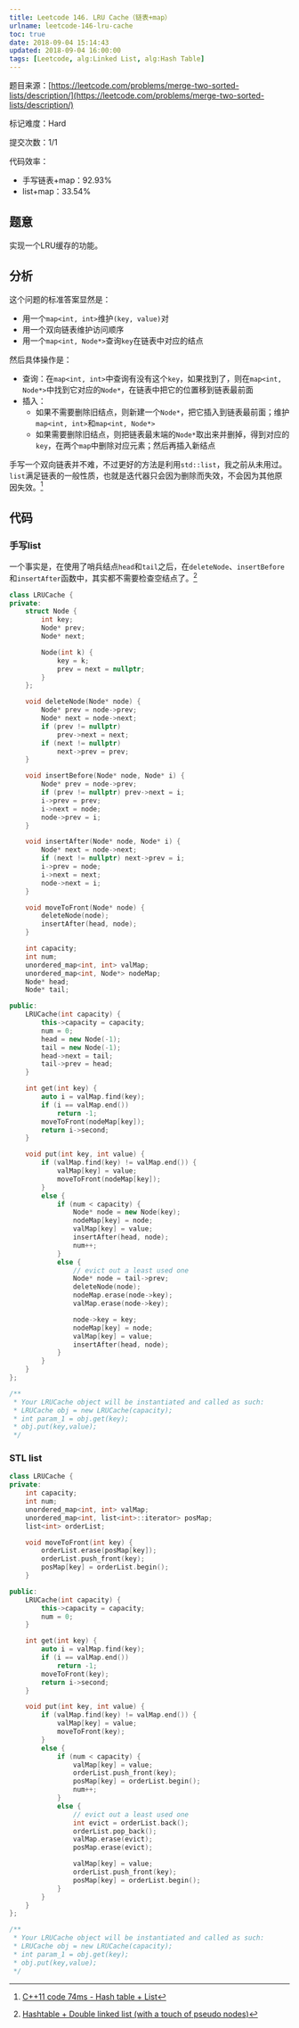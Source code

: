 ```yaml
---
title: Leetcode 146. LRU Cache（链表+map）
urlname: leetcode-146-lru-cache
toc: true
date: 2018-09-04 15:14:43
updated: 2018-09-04 16:00:00
tags: [Leetcode, alg:Linked List, alg:Hash Table]
---
```


题目来源：[https://leetcode.com/problems/merge-two-sorted-lists/description/](https://leetcode.com/problems/merge-two-sorted-lists/description/)

标记难度：Hard

提交次数：1/1

代码效率：

* 手写链表+map：92.93%
* list+map：33.54%

## 题意

实现一个LRU缓存的功能。

## 分析

这个问题的标准答案显然是：

* 用一个`map<int, int>`维护`(key, value)`对
* 用一个双向链表维护访问顺序
* 用一个`map<int, Node*>`查询`key`在链表中对应的结点

然后具体操作是：

* 查询：在`map<int, int>`中查询有没有这个`key`，如果找到了，则在`map<int, Node*>`中找到它对应的`Node*`，在链表中把它的位置移到链表最前面
* 插入：
  * 如果不需要删除旧结点，则新建一个`Node*`，把它插入到链表最前面；维护`map<int, int>`和`map<int, Node*>`
  * 如果需要删除旧结点，则把链表最末端的`Node*`取出来并删掉，得到对应的`key`，在两个`map`中删除对应元素；然后再插入新结点

手写一个双向链表并不难，不过更好的方法是利用`std::list`，我之前从未用过。`list`满足链表的一般性质，也就是迭代器只会因为删除而失效，不会因为其他原因失效。[^list]

[^list]: [C++11 code 74ms - Hash table + List](https://leetcode.com/problems/lru-cache/discuss/45976/C++11-code-74ms-Hash-table-+-List)

## 代码

### 手写list

一个事实是，在使用了哨兵结点`head`和`tail`之后，在`deleteNode`、`insertBefore`和`insertAfter`函数中，其实都不需要检查空结点了。[^null]

[^null]: [Hashtable + Double linked list (with a touch of pseudo nodes)](https://leetcode.com/problems/lru-cache/discuss/45911/Java-Hashtable-+-Double-linked-list-%28with-a-touch-of-pseudo-nodes%29)

```cpp
class LRUCache {
private:
    struct Node {
        int key;
        Node* prev;
        Node* next;

        Node(int k) {
            key = k;
            prev = next = nullptr;
        }
    };

    void deleteNode(Node* node) {
        Node* prev = node->prev;
        Node* next = node->next;
        if (prev != nullptr)
            prev->next = next;
        if (next != nullptr)
            next->prev = prev;
    }

    void insertBefore(Node* node, Node* i) {
        Node* prev = node->prev;
        if (prev != nullptr) prev->next = i;
        i->prev = prev;
        i->next = node;
        node->prev = i;
    }

    void insertAfter(Node* node, Node* i) {
        Node* next = node->next;
        if (next != nullptr) next->prev = i;
        i->prev = node;
        i->next = next;
        node->next = i;
    }

    void moveToFront(Node* node) {
        deleteNode(node);
        insertAfter(head, node);
    }

    int capacity;
    int num;
    unordered_map<int, int> valMap;
    unordered_map<int, Node*> nodeMap;
    Node* head;
    Node* tail;

public:
    LRUCache(int capacity) {
        this->capacity = capacity;
        num = 0;
        head = new Node(-1);
        tail = new Node(-1);
        head->next = tail;
        tail->prev = head;
    }

    int get(int key) {
        auto i = valMap.find(key);
        if (i == valMap.end())
            return -1;
        moveToFront(nodeMap[key]);
        return i->second;
    }

    void put(int key, int value) {
        if (valMap.find(key) != valMap.end()) {
            valMap[key] = value;
            moveToFront(nodeMap[key]);
        }
        else {
            if (num < capacity) {
                Node* node = new Node(key);
                nodeMap[key] = node;
                valMap[key] = value;
                insertAfter(head, node);
                num++;
            }
            else {
                // evict out a least used one
                Node* node = tail->prev;
                deleteNode(node);
                nodeMap.erase(node->key);
                valMap.erase(node->key);

                node->key = key;
                nodeMap[key] = node;
                valMap[key] = value;
                insertAfter(head, node);
            }
        }
    }
};

/**
 * Your LRUCache object will be instantiated and called as such:
 * LRUCache obj = new LRUCache(capacity);
 * int param_1 = obj.get(key);
 * obj.put(key,value);
 */
```

### STL list

```cpp
class LRUCache {
private:
    int capacity;
    int num;
    unordered_map<int, int> valMap;
    unordered_map<int, list<int>::iterator> posMap;
    list<int> orderList;

    void moveToFront(int key) {
        orderList.erase(posMap[key]);
        orderList.push_front(key);
        posMap[key] = orderList.begin();
    }

public:
    LRUCache(int capacity) {
        this->capacity = capacity;
        num = 0;
    }

    int get(int key) {
        auto i = valMap.find(key);
        if (i == valMap.end())
            return -1;
        moveToFront(key);
        return i->second;
    }

    void put(int key, int value) {
        if (valMap.find(key) != valMap.end()) {
            valMap[key] = value;
            moveToFront(key);
        }
        else {
            if (num < capacity) {
                valMap[key] = value;
                orderList.push_front(key);
                posMap[key] = orderList.begin();
                num++;
            }
            else {
                // evict out a least used one
                int evict = orderList.back();
                orderList.pop_back();
                valMap.erase(evict);
                posMap.erase(evict);

                valMap[key] = value;
                orderList.push_front(key);
                posMap[key] = orderList.begin();
            }
        }
    }
};

/**
 * Your LRUCache object will be instantiated and called as such:
 * LRUCache obj = new LRUCache(capacity);
 * int param_1 = obj.get(key);
 * obj.put(key,value);
 */
```
